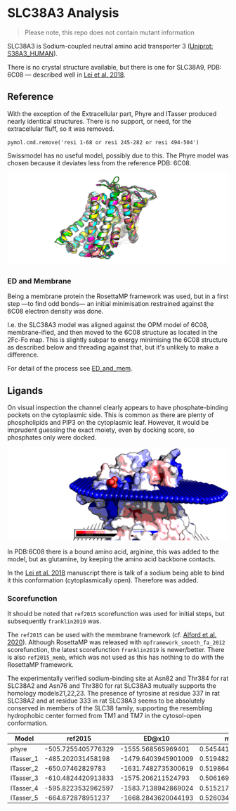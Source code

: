 # SLC38A3 Analysis

> Please note, this repo does not contain mutant information

SLC38A3 is Sodium-coupled neutral amino acid transporter 3 ([Uniprot: S38A3_HUMAN](https://www.uniprot.org/uniprot/Q99624)).

There is no crystal structure available, but there is one for SLC38A9, PDB: 6C08
— described well in [Lei et al. 2018](https://www.nature.com/articles/s41594-018-0072-2).

## Reference

With the exception of the Extracellular part, Phyre and ITasser produced nearly identical structures.
There is no support, or need, for the extracellular fluff, so it was removed.

    pymol.cmd.remove('resi 1-68 or resi 245-282 or resi 494-504')

Swissmodel has no useful model, possibly due to this.
The Phyre model was chosen because it deviates less from the reference PDB: 6C08.

![cluster](images/bundle_after_relax.png)

### ED and Membrane

Being a membrane protein the RosettaMP framework was used, but in a first step —to find odd bonds— an initial minimisation restrained against the 6C08 electron density was done.

I.e. the SLC38A3 model was aligned against the OPM model of 6C08, membrane-ified, and then moved to the 6C08 structure as located in 
the 2Fc-Fo map. This is slightly subpar to energy minimising the 6C08 structure as described below and threading against that, 
but it's unlikely to make a difference.

For detail of the process see [ED_and_mem](ED_and_mem.md).

## Ligands

On visual inspection the channel clearly appears to have phosphate-binding pockets on the cytoplasmic side.
This is common as there are plenty of phospholipids and PIP3 on the cytoplasmic leaf.
However, it would be imprudent guessing the exact moiety, even by docking score, so phosphates only were docked.

![cluster](images/phospho.png)

In PDB:6C08 there is a bound amino acid, arginine, this was added to the model, but as glutamine, by keeping the amino acid backbone contacts.

In the [Lei et al. 2018](https://www.nature.com/articles/s41594-018-0072-2) manuscript there is talk of a sodium being able to bind it this conformation
(cytoplasmically open). Therefore was added.

### Scorefunction

It should be noted that `ref2015` scorefunction was used for initial steps, but subsequently `franklin2019` was.

The `ref2015` can be used with the membrane framework 
(cf. [Alford et al. 2020](https://www.sciencedirect.com/science/article/pii/S000634952030237X)).
Although RosettaMP was released with `mpframework_smooth_fa_2012` scorefunction, the latest scorefunction `franklin2019` is newer/better.
There is also `ref2015_memb`, which was not used as this has nothing to do with the RosettaMP framework.






The experimentally verified sodium-binding site at Asn82 and Thr384 for rat SLC38A2 and Asn76 and Thr380 for rat SLC38A3 mutually supports the homology models21,22,23. The presence of tyrosine at residue 337 in rat SLC38A2 and at residue 333 in rat SLC38A3 seems to be absolutely conserved in members of the SLC38 family, supporting the resembling hydrophobic center formed from TM1 and TM7 in the cytosol-open conformation. 


Model     | ref2015            | ED@x10             | match              |
---       |---                 |---                 |---                 |
phyre     | -505.7255405776329 | -1555.568565969401 | 0.5454411161702216 |
ITasser_1 | -485.202031458198  | -1479.6403945901009| 0.5194825649250043 |
ITasser_2 | -650.07462829783   | -1631.7482735300619| 0.5198648811407917 | 
ITasser_3 | -610.4824420913833 | -1575.206211524793 | 0.506169901609469  | 
ITasser_4 | -595.8223532962597 | -1583.7138942869024| 0.5152178463685878 | 
ITasser_5 | -664.672878951237  | -1668.2843620044193| 0.5260346892408705 |